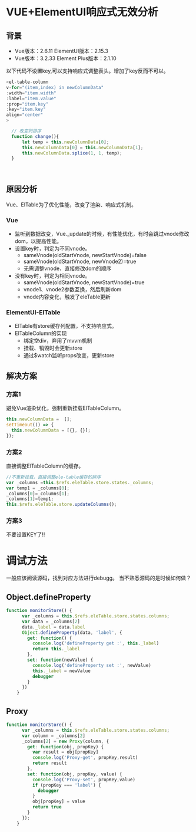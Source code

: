 # VUE+ElementUI响应式无效分析



## 背景

- Vue版本：2.6.11 ElementUI版本：2.15.3
- Vue版本：3.2.33 Element Plus版本：2.1.10

以下代码不设置key,可以支持响应式调整表头。增加了key反而不可以。
```javascript
<el-table-column
v-for="(item,index) in newColumnData"
:width="item.width"
:label="item.value"
:prop="item.key"
:key="item.key"
align="center"
>

  // 改变列排序
  function change(){
      let temp = this.newColumnData[0];
      this.newColumnData[0] = this.newColumnData[1];
      this.newColumnData.splice(1, 1, temp);
  }
  
  

```

## 原因分析

Vue、ElTable为了优化性能，改变了渲染、响应式机制。

### Vue

- 监听到数据改变，Vue._update的时候，有性能优化，有时会跳过vnode修改dom，以提高性能。
- 设置key时，判定为不同vnode。
  - sameVnode(oldStartVnode, newStartVnode)=false
  - sameVnode(oldStartVnode, newVnode2)=true
  - 无需调整vnode，直接修改dom的顺序
- 没有key时，判定为相同vnode。
  - sameVnode(oldStartVnode, newStartVnode)=true
  - vnode1、vnode2参数互换，然后刷新dom
  - vnode内容变化，触发了eleTable更新

### ElementUI-ElTable

- ElTable有store缓存列配置，不支持响应式。
- ElTableColumn的实现
  - 绑定空div，弃用了mvvm机制
  - 挂载、销毁时会更新store
  - 通过$watch监听props改变，更新store


## 解决方案

### 方案1
避免Vue渲染优化，强制重新挂载ElTableColumn。
```javascript
this.newColumnData =  [];
setTimeout(() => {
  this.newColumnData = [{}, {}];
});
```
### 方案2
直接调整ElTableColumn的缓存。
```javascript
//不重新挂载，直接调整ele-table缓存的排序
var _columns =this.$refs.eleTable.store.states._columns;
var temp1 = _columns[0];
_columns[0]=_columns[1];
_columns[1]=temp1;
this.$refs.eleTable.store.updateColumns();
```

### 方案3
不要设置KEY了!!

# 调试方法
一般应该阅读源码，找到对应方法进行debugg。
当不熟悉源码的是时候如何做？

## Object.defineProperty
```javascript
function monitorStore() {
      var _columns = this.$refs.eleTable.store.states.columns;
      var data = _columns[2]
      data._label = data.label
      Object.defineProperty(data, 'label', {
        get: function() {
          console.log('defineProperty get :', this._label)
          return this._label
        },
        set: function(newValue) {
          console.log('defineProperty set :', newValue)
          this._label = newValue
          debugger
        }
      })
    }
```
## Proxy
```javascript
function monitorStore() {
      var _columns = this.$refs.eleTable.store.states.columns;
      var column = _columns[2]
      _columns[2] = new Proxy(column, {
        get: function(obj, propKey) {
          var result = obj[propKey]
          console.log('Proxy-get', propKey,result)
          return result
        },
        set: function(obj, propKey, value) {
          console.log('Proxy-set', propKey,value)
          if (propKey === 'label') {
            debugger
          }
          obj[propKey] = value
          return true
        }
      });
    }
```
